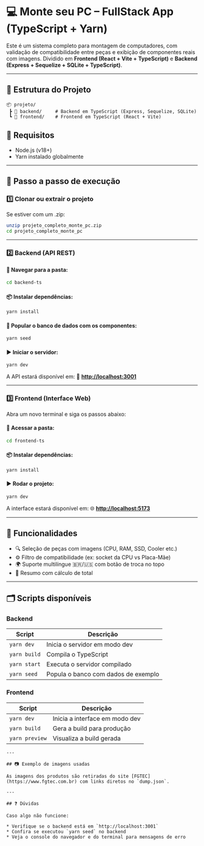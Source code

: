 # 💻 Monte seu PC – FullStack App (TypeScript + Yarn)

Este é um sistema completo para montagem de computadores, com validação de compatibilidade entre peças e exibição de componentes reais com imagens.
Dividido em **Frontend (React + Vite + TypeScript)** e **Backend (Express + Sequelize + SQLite + TypeScript)**.

---

## 📁 Estrutura do Projeto

```
📦 projeto/
 ┣ 📁 backend/     # Backend em TypeScript (Express, Sequelize, SQLite)
 ┗ 📁 frontend/    # Frontend em TypeScript (React + Vite)
```


## 🚀 Requisitos

* Node.js (v18+)
* Yarn instalado globalmente

---

## 🔧 Passo a passo de execução

### 1️⃣ Clonar ou extrair o projeto

Se estiver com um .zip:

```bash
unzip projeto_completo_monte_pc.zip
cd projeto_completo_monte_pc
```

---

### 2️⃣ Backend (API REST)

#### 📂 Navegar para a pasta:

```bash
cd backend-ts
```

#### 📦 Instalar dependências:

```bash
yarn install
```

#### 🧪 Popular o banco de dados com os componentes:

```bash
yarn seed
```

#### ▶️ Iniciar o servidor:

```bash
yarn dev
```

A API estará disponível em:
📍 **[http://localhost:3001](http://localhost:3001)**

---

### 3️⃣ Frontend (Interface Web)

Abra um novo terminal e siga os passos abaixo:

#### 📂 Acessar a pasta:

```bash
cd frontend-ts
```

#### 📦 Instalar dependências:

```bash
yarn install
```

#### ▶️ Rodar o projeto:

```bash
yarn dev
```

A interface estará disponível em:
🌐 **[http://localhost:5173](http://localhost:5173)**

---

## 🧠 Funcionalidades

* 🔍 Seleção de peças com imagens (CPU, RAM, SSD, Cooler etc.)
* ⚙️ Filtro de compatibilidade (ex: socket da CPU vs Placa-Mãe)
* 🌍 Suporte multilíngue 🇧🇷/🇺🇸 com botão de troca no topo
* 🛒 Resumo com cálculo de total

---

## 🗂️ Scripts disponíveis

### Backend

| Script       | Descrição                           |
| ------------ | ----------------------------------- |
| `yarn dev`   | Inicia o servidor em modo dev       |
| `yarn build` | Compila o TypeScript                |
| `yarn start` | Executa o servidor compilado        |
| `yarn seed`  | Popula o banco com dados de exemplo |

### Frontend

| Script         | Descrição                      |
| -------------- | ------------------------------ |
| `yarn dev`     | Inicia a interface em modo dev |
| `yarn build`   | Gera a build para produção     |
| `yarn preview` | Visualiza a build gerada       |

    ---

    ## 📷 Exemplo de imagens usadas

    As imagens dos produtos são retiradas do site [FGTEC](https://www.fgtec.com.br) com links diretos no `dump.json`.

    ---

    ## ❓ Dúvidas

    Caso algo não funcione:

    * Verifique se o backend está em `http://localhost:3001`
    * Confira se executou `yarn seed` no backend
    * Veja o console do navegador e do terminal para mensagens de erro 
